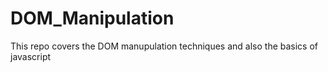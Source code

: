 # DOM_Manipulation
 This repo covers the DOM manupulation techniques and also the basics of javascript
